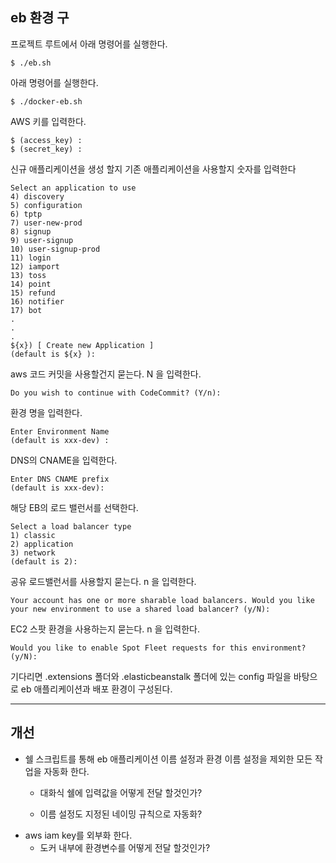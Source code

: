 

## eb 환경 구

프로젝트 루트에서 아래 명령어를 실행한다.
```
$ ./eb.sh
```

아래 명령어를 실행한다.
```
$ ./docker-eb.sh
```

AWS 키를 입력한다.
```
$ (access_key) : 
$ (secret_key) :
```

신규 애플리케이션을 생성 할지 기존 애플리케이션을 사용할지 숫자를 입력한다
```
Select an application to use
4) discovery
5) configuration
6) tptp
7) user-new-prod
8) signup
9) user-signup
10) user-signup-prod
11) login
12) iamport
13) toss
14) point
15) refund
16) notifier
17) bot
.
.
.
${x}) [ Create new Application ]
(default is ${x} ): 
```

aws 코드 커밋을 사용할건지 묻는다. N 을 입력한다.
```
Do you wish to continue with CodeCommit? (Y/n): 
```

환경 명을 입력한다.
```
Enter Environment Name
(default is xxx-dev) : 
```

DNS의 CNAME을 입력한다.
```
Enter DNS CNAME prefix
(default is xxx-dev): 
```

해당 EB의 로드 밸런서를 선택한다.
```
Select a load balancer type
1) classic
2) application
3) network
(default is 2): 
```

공유 로드밸런서를 사용할지 묻는다. n 을 입력한다.
```
Your account has one or more sharable load balancers. Would you like your new environment to use a shared load balancer? (y/N): 
```

EC2 스팟 환경을 사용하는지 묻는다. n 을 입력한다. 
```
Would you like to enable Spot Fleet requests for this environment? (y/N): 
```

기다리면 .extensions 폴더와 .elasticbeanstalk 폴더에 있는 config 파일을 바탕으로 eb 애플리케이션과 배포 환경이 구성된다.


---

## 개선

- 쉘 스크립트를 통해 eb 애플리케이션 이름 설정과 환경 이름 설정을 제외한 모든 작업을 자동화 한다.
  - 대화식 쉘에 입력값을 어떻게 전달 할것인가?

  - 이름 설정도 지정된 네이밍 규칙으로 자동화?
- aws iam key를 외부화 한다.
	- 도커 내부에 환경변수를 어떻게 전달 할것인가?
